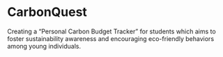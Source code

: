 # CarbonQuest
Creating a “Personal Carbon Budget Tracker” for students which aims to foster sustainability awareness and encouraging eco-friendly behaviors among young individuals.

